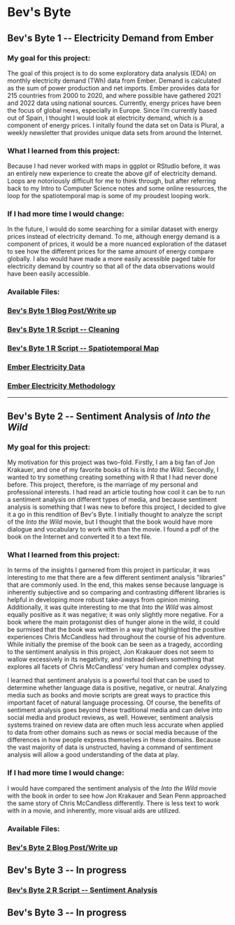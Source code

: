 # Bev's Byte
## Bev's Byte 1 -- Electricity Demand from Ember

### My goal for this project:
The goal of this project is to do some exploratory data analysis (EDA) on monthly electricity demand (TWh) data from Ember. Demand is calculated as the sum of power production and net imports. Ember provides data for 215 countries from 2000 to 2020, and where possible have gathered 2021 and 2022 data using national sources. Currently, energy prices have been the focus of global news, especially in Europe. Since I’m currently based out of Spain, I thought I would look at electricity demand, which is a component of energy prices. I initally found the data set on Data is Plural, a weekly newsletter that provides unique data sets from around the Internet. 

### What I learned from this project:
Because I had never worked with maps in ggplot or RStudio before, it was an entirely new experience to create the above gif of electricity demand. Loops are notoriously difficult for me to think through, but after referring back to my Intro to Computer Science notes and some online resources, the loop for the spatiotemporal map is some of my proudest looping work. 

### If I had more time I would change:
In the future, I would do some searching for a similar dataset with energy prices instead of electricity demand. To me, although energy demand is a component of prices, it would be a more nuanced exploration of the dataset to see how the different prices for the same amount of energy compare globally. I also would have made a more easily acessible paged table for electricity demand by country so that all of the data observations would have been easily accessible.

### Available Files: 
### [Bev's Byte 1 Blog Post/Write up](https://medium.com/@evelyn.martin/bevs-byte-1-monthly-electricity-demand-daf96eef4dad)
### [Bev's Byte 1 R Script -- Cleaning](https://github.com/emartin43/bev_byte/blob/3e95b43db9777e95d7611b576648fa34d388f450/bev_byte_1/QuickByteCleaning.R)
### [Bev's Byte 1 R Script -- Spatiotemporal Map](https://github.com/emartin43/bev_byte/blob/3e95b43db9777e95d7611b576648fa34d388f450/bev_byte_1/QuickByteSpatial.R)
### [Ember Electricity Data](https://ember-climate.org/data-catalogue/monthly-electricity-data/)
### [Ember Electricity Methodology](https://github.com/emartin43/bev_byte/blob/3e95b43db9777e95d7611b576648fa34d388f450/bev_byte_1/Ember-Electricity-Data-Methodology.pdf)

------------------------------------------------


## Bev's Byte 2 -- Sentiment Analysis of *Into the Wild*

### My goal for this project:
My motivation for this project was two-fold. Firstly, I am a big fan of Jon Krakauer, and one of my favorite books of his is *Into the Wild*. Secondly, I wanted to try something creating something with R that I had never done before. This project, therefore, is the marriage of my personal and professional interests. I had read an article touting how cool it can be to run a sentiment analysis on different types of media, and because sentiment analysis is something that I was new to before this project, I decided to give it a go in this rendition of Bev's Byte. I initially thought to analyze the script of the *Into the Wild* movie, but I thought that the book would have more dialogue and vocabulary to work with than the movie. I found a pdf of the book on the Internet and converted it to a text file. 


### What I learned from this project:
In terms of the insights I garnered from this project in particular, it was interesting to me that there are a few different sentiment analysis "libraries" that are commonly used. In the end, this makes sense because language is inherently subjective and so comparing and contrasting different libraries is helpful in developing more robust take-aways from opinion mining. Additionally, it was quite interesting to me that *Into the Wild* was almost equally positive as it was negative; it was only slightly more negative. For a book where the main protagonist dies of hunger alone in the wild, it could be surmised that the book was written in a way that highlighted the positive experiences Chris McCandless had throughout the course of his adventure. While initially the premise of the book can be seen as a tragedy, according to the sentiment analysis in this project, Jon Krakauer does not seem to wallow excessively in its negativity, and instead delivers something that explores all facets of Chris McCandless' very human and complex odyssey. 


I learned that sentiment analysis is a powerful tool that can be used to determine whether language data is positive, negative, or neutral. Analyzing media such as books and movie scripts are great ways to practice this important facet of natural language processing. Of course, the benefits of sentiment analysis goes beyond these traditional media and can delve into social media and product reviews, as well. However, sentiment analysis systems trained on review data are often much less accurate when applied to data from other domains such as news or social media because of the differences in how people express themselves in these domains. Because the vast majority of data is unstructed, having a command of sentiment analysis will allow a good understanding of the data at play. 

### If I had more time I would change:
I would have compared the sentiment analysis of the *Into the Wild* movie with the book in order to see how Jon Krakauer and Sean Penn approached the same story of Chris McCandless differently. There is less text to work with in a movie, and inherently, more visual aids are utilized. 


### Available Files: 
### [Bev's Byte 2 Blog Post/Write up](https://medium.com/@evelyn.martin/bevs-byte-2-sentiment-analysis-of-into-the-wild-37842719eba6)


## Bev's Byte 3 -- In progress 
### [Bev's Byte 2 R Script -- Sentiment Analysis](https://github.com/emartin43/bev_byte/blob/170a7547454516053d2eaa61a3814b282a4101ae/bev_byte_2/sentiment_analysis.R)


## Bev's Byte 3 -- In progress

